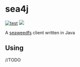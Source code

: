# sea4j

[![test](https://github.com/ravenlab/sea4j/actions/workflows/test.yml/badge.svg)](https://github.com/ravenlab/sea4j/actions/workflows/test.yml)
[![](https://jitpack.io/v/ravenlab/sea4j.svg)](https://jitpack.io/#ravenlab/sea4j)


A [seaweedfs](https://github.com/chrislusf/seaweedfs) client written in Java

## Using

//TODO